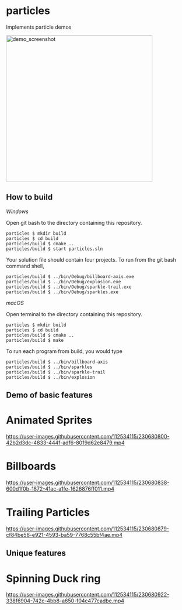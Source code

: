 # particles

Implements particle demos

<img width="401" alt="demo_screenshot" src="https://user-images.githubusercontent.com/112534115/230680571-2cdc9335-1bd7-4ee8-ad44-721d988f88cd.png">

## How to build

*Windows*

Open git bash to the directory containing this repository.

```
particles $ mkdir build
particles $ cd build
particles/build $ cmake ..
particles/build $ start particles.sln
```

Your solution file should contain four projects.
To run from the git bash command shell, 

```
particles/build $ ../bin/Debug/billboard-axis.exe
particles/build $ ../bin/Debug/explosion.exe
particles/build $ ../bin/Debug/sparkle-trail.exe
particles/build $ ../bin/Debug/sparkles.exe
```

*macOS*

Open terminal to the directory containing this repository.

```
particles $ mkdir build
particles $ cd build
particles/build $ cmake ..
particles/build $ make
```

To run each program from build, you would type

```
particles/build $ ../bin/billboard-axis
particles/build $ ../bin/sparkles
particles/build $ ../bin/sparkle-trail
particles/build $ ../bin/explosion
```

## Demo of basic features

# Animated Sprites

https://user-images.githubusercontent.com/112534115/230680800-42b2d3dc-4833-444f-adf6-8019d62e8479.mp4

# Billboards

https://user-images.githubusercontent.com/112534115/230680838-600d1f0b-1872-41ac-a1fe-1626876ff011.mp4

# Trailing Particles

https://user-images.githubusercontent.com/112534115/230680879-cf84be56-e921-4593-ba59-7768c55bf4ae.mp4

## Unique features 

# Spinning Duck ring

https://user-images.githubusercontent.com/112534115/230680922-338f6904-742c-4bb8-a650-f04c477cadbe.mp4
